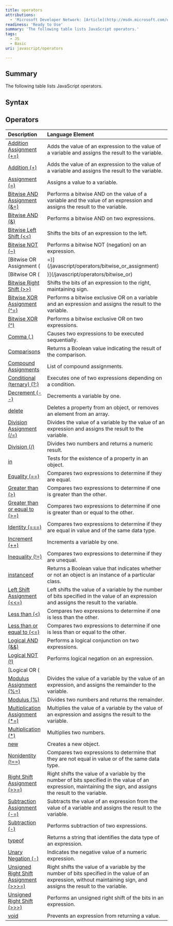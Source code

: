 ```yaml
---
title: operators
attributions:
  - 'Microsoft Developer Network: [Article](http://msdn.microsoft.com/en-us/library/ie/ce57k8d5(v=vs.94).aspx)'
readiness: 'Ready to Use'
summary: 'The following table lists JavaScript operators.'
tags:
  - JS
  - Basic
uri: javascript/operators

---
```

## Summary

The following table lists JavaScript operators.

## Syntax

## Operators

|Description|Language Element|
|:----------|:---------------|
|[Addition Assignment (+=)](/javascript/operators/addition_assignment)|Adds the value of an expression to the value of a variable and assigns the result to the variable.|
|[Addition (+)](/javascript/operators/addition)|Adds the value of an expression to the value of a variable and assigns the result to the variable.|
|[Assignment (=)](/javascript/operators/assignment)|Assigns a value to a variable.|
|[Bitwise AND Assignment (&=)](/javascript/operators/bitwise_and_assignment)|Performs a bitwise AND on the value of a variable and the value of an expression and assigns the result to the variable.|
|[Bitwise AND (&)](/javascript/operators/bitwise_and)|Performs a bitwise AND on two expressions.|
|[Bitwise Left Shift (\<\<)](/javascript/operators/bitwise_left_shift)|Shifts the bits of an expression to the left.|
|[Bitwise NOT (\~)](/javascript/operators/bitwise_not)|Performs a bitwise NOT (negation) on an expression.|
|[Bitwise OR Assignment (|=)](/javascript/operators/bitwise_or_assignment)|Performs a bitwise OR on the value of a variable and the value of an expression and assigns the result to the variable.|
|[Bitwise OR (|)](/javascript/operators/bitwise_or)|Performs a bitwise OR on two expressions.|
|[Bitwise Right Shift (\>\>)](/javascript/operators/bitwise_right_shift)|Shifts the bits of an expression to the right, maintaining sign.|
|[Bitwise XOR Assignment (\^=)](/javascript/operators/bitwise_xor_assignment)|Performs a bitwise exclusive OR on a variable and an expression and assigns the result to the variable.|
|[Bitwise XOR (\^)](/javascript/operators/bitwise_xor)|Performs a bitwise exclusive OR on two expressions.|
|[Comma (,)](/javascript/operators/comma)|Causes two expressions to be executed sequentially.|
|[Comparisons](/javascript/operators/comparison)|Returns a Boolean value indicating the result of the comparison.|
|[Compound Assignments](/javascript/operators/compound_assignment)|List of compound assignments.|
|[Conditional (ternary) (?:)](/javascript/operators/conditional_ternary)|Executes one of two expressions depending on a condition.|
|[Decrement (--)](/javascript/operators/increment_and_decrement)|Decrements a variable by one.|
|[delete](/javascript/operators/delete)|Deletes a property from an object, or removes an element from an array.|
|[Division Assignment (/=)](/javascript/operators/division_assignment)|Divides the value of a variable by the value of an expression and assigns the result to the variable.|
|[Division (/)](/javascript/operators/division)|Divides two numbers and returns a numeric result.|
|[in](/javascript/operators/in)|Tests for the existence of a property in an object.|
|[Equality (==)](/javascript/operators/comparison)|Compares two expressions to determine if they are equal.|
|[Greater than (\>)](/javascript/operators/comparison)|Compares two expressions to determine if one is greater than the other.|
|[Greater than or equal to (\>=)](/javascript/operators/comparison)|Compares two expressions to determine if one is greater than or equal to the other.|
|[Identity (===)](/javascript/operators/comparison)|Compares two expressions to determine if they are equal in value and of the same data type.|
|[Increment (++)](/javascript/operators/increment_and_decrement)|Increments a variable by one.|
|[Inequality (!=)](/javascript/operators/comparison)|Compares two expressions to determine if they are unequal.|
|[instanceof](/javascript/operators/instanceof)|Returns a Boolean value that indicates whether or not an object is an instance of a particular class.|
|[Left Shift Assignment (\<\<=)](/javascript/operators/left_shift_assignment)|Left shifts the value of a variable by the number of bits specified in the value of an expression and assigns the result to the variable.|
|[Less than (\<)](/javascript/operators/comparison)|Compares two expressions to determine if one is less than the other.|
|[Less than or equal to (\<=)](/javascript/operators/comparison)|Compares two expressions to determine if one is less than or equal to the other.|
|[Logical AND (&&)](/javascript/operators/logical_and)|Performs a logical conjunction on two expressions.|
|[Logical NOT (!)](/javascript/operators/logical_not)|Performs logical negation on an expression.|
|[Logical OR (||)](/javascript/operators/logical_or)|Performs a logical disjunction on two expressions.|
|[Modulus Assignment (%=)](/javascript/operators/modulus_assignment)|Divides the value of a variable by the value of an expression, and assigns the remainder to the variable.|
|[Modulus (%)](/javascript/operators/modulus)|Divides two numbers and returns the remainder.|
|[Multiplication Assignment (\*=)](/javascript/operators/multiplication_assignment)|Multiplies the value of a variable by the value of an expression and assigns the result to the variable.|
|[Multiplication (\*)](/javascript/operators/multiplication)|Multiplies two numbers.|
|[new](/javascript/operators/new)|Creates a new object.|
|[Nonidentity (!==)](/javascript/operators/comparison)|Compares two expressions to determine that they are not equal in value or of the same data type.|
|[Right Shift Assignment (\>\>=)](/javascript/operators/right_shift_assignment)|Right shifts the value of a variable by the number of bits specified in the value of an expression, maintaining the sign, and assigns the result to the variable.|
|[Subtraction Assignment (-=)](/javascript/operators/subtraction_assignment)|Subtracts the value of an expression from the value of a variable and assigns the result to the variable.|
|[Subtraction (-)](/javascript/operators/subtraction)|Performs subtraction of two expressions.|
|[typeof](/javascript/operators/typeof)|Returns a string that identifies the data type of an expression.|
|[Unary Negation (-)](/javascript/operators/subtraction)|Indicates the negative value of a numeric expression.|
|[Unsigned Right Shift Assignment (\>\>\>=)](/javascript/operators/unsigned_right_shift_assignment)|Right shifts the value of a variable by the number of bits specified in the value of an expression, without maintaining sign, and assigns the result to the variable.|
|[Unsigned Right Shift (\>\>\>)](/javascript/operators/unsigned_right_shift)|Performs an unsigned right shift of the bits in an expression.|
|[void](/javascript/operators/void)|Prevents an expression from returning a value.|

